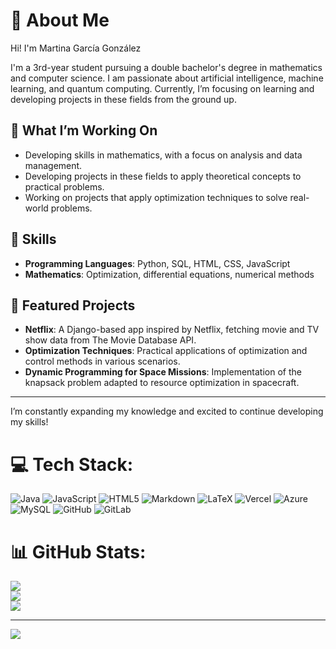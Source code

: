 # 💫 About Me

Hi! I'm Martina García González

I'm a 3rd-year student pursuing a double bachelor's degree in mathematics and computer science. I am passionate about artificial intelligence, machine learning, and quantum computing. Currently, I’m focusing on learning and developing projects in these fields from the ground up.

## 🌟 What I’m Working On
- Developing skills in mathematics, with a focus on analysis and data management.
- Developing projects in these fields to apply theoretical concepts to practical problems.
- Working on projects that apply optimization techniques to solve real-world problems.


## 🔧 Skills
- **Programming Languages**: Python, SQL, HTML, CSS, JavaScript
- **Mathematics**: Optimization, differential equations, numerical methods



## 🚀 Featured Projects
- **Netflix**: A Django-based app inspired by Netflix, fetching movie and TV show data from The Movie Database API.
- **Optimization Techniques**: Practical applications of optimization and control methods in various scenarios.
- **Dynamic Programming for Space Missions**: Implementation of the knapsack problem adapted to resource optimization in spacecraft.

---

I’m constantly expanding my knowledge and excited to continue developing my skills!



# 💻 Tech Stack:
![Java](https://img.shields.io/badge/java-%23ED8B00.svg?style=for-the-badge&logo=openjdk&logoColor=white) ![JavaScript](https://img.shields.io/badge/javascript-%23323330.svg?style=for-the-badge&logo=javascript&logoColor=%23F7DF1E) ![HTML5](https://img.shields.io/badge/html5-%23E34F26.svg?style=for-the-badge&logo=html5&logoColor=white) ![Markdown](https://img.shields.io/badge/markdown-%23000000.svg?style=for-the-badge&logo=markdown&logoColor=white) ![LaTeX](https://img.shields.io/badge/latex-%23008080.svg?style=for-the-badge&logo=latex&logoColor=white) ![Vercel](https://img.shields.io/badge/vercel-%23000000.svg?style=for-the-badge&logo=vercel&logoColor=white) ![Azure](https://img.shields.io/badge/azure-%230072C6.svg?style=for-the-badge&logo=microsoftazure&logoColor=white) ![MySQL](https://img.shields.io/badge/mysql-4479A1.svg?style=for-the-badge&logo=mysql&logoColor=white) ![GitHub](https://img.shields.io/badge/github-%23121011.svg?style=for-the-badge&logo=github&logoColor=white) ![GitLab](https://img.shields.io/badge/gitlab-%23181717.svg?style=for-the-badge&logo=gitlab&logoColor=white)
# 📊 GitHub Stats:
![](https://github-readme-stats.vercel.app/api?username=martinagg7&theme=dark&hide_border=true&include_all_commits=false&count_private=false)<br/>
![](https://github-readme-streak-stats.herokuapp.com/?user=martinagg7&theme=dark&hide_border=true)<br/>
![](https://github-readme-stats.vercel.app/api/top-langs/?username=martinagg7&theme=dark&hide_border=true&include_all_commits=false&count_private=false&layout=compact)

---
[![](https://visitcount.itsvg.in/api?id=martinagg7&icon=0&color=0)](https://visitcount.itsvg.in)

<!-- Proudly created with GPRM ( https://gprm.itsvg.in ) -->
